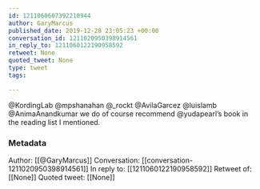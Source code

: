 ```yaml
---
id: 1211060607392210944
author: GaryMarcus
published_date: 2019-12-28 23:05:23 +00:00
conversation_id: 1211020950398914561
in_reply_to: 1211060122190958592
retweet: None
quoted_tweet: None
type: tweet
tags:

---
```


@KordingLab @mpshanahan @_rockt @AvilaGarcez @luislamb @AnimaAnandkumar we do of course recommend @yudapearl’s book in the reading list I mentioned.

### Metadata

Author: [[@GaryMarcus]]
Conversation: [[conversation-1211020950398914561]]
In reply to: [[1211060122190958592]]
Retweet of: [[None]]
Quoted tweet: [[None]]
